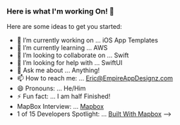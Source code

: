 ### Here is what I'm working On! 👋

Here are some ideas to get you started:

- 🔭 I’m currently working on ... iOS App Templates
- 🌱 I’m currently learning ... AWS
- 👯 I’m looking to collaborate on ... Swift
- 🤔 I’m looking for help with ... SwiftUI
- 💬 Ask me about ... Anything!
- 📫 How to reach me: ... Eric@EmpireAppDesignz.com
- 😄 Pronouns: ... He/Him
- ⚡ Fun fact: ... I am half Finished!
- MapBox Interview: ... [Mapbox](https://blog.mapbox.com/2020-phantom-motorcycle-460-hp-280-lb-ft-torque-in-dash-navigation-1b64254c6fc4)
- 1 of 15 Developers Spotlight: ... [Built With Mapbox](https://blog.mapbox.com/15-projects-shared-by-mapbox-developers-50f9ed53a12)
-->
